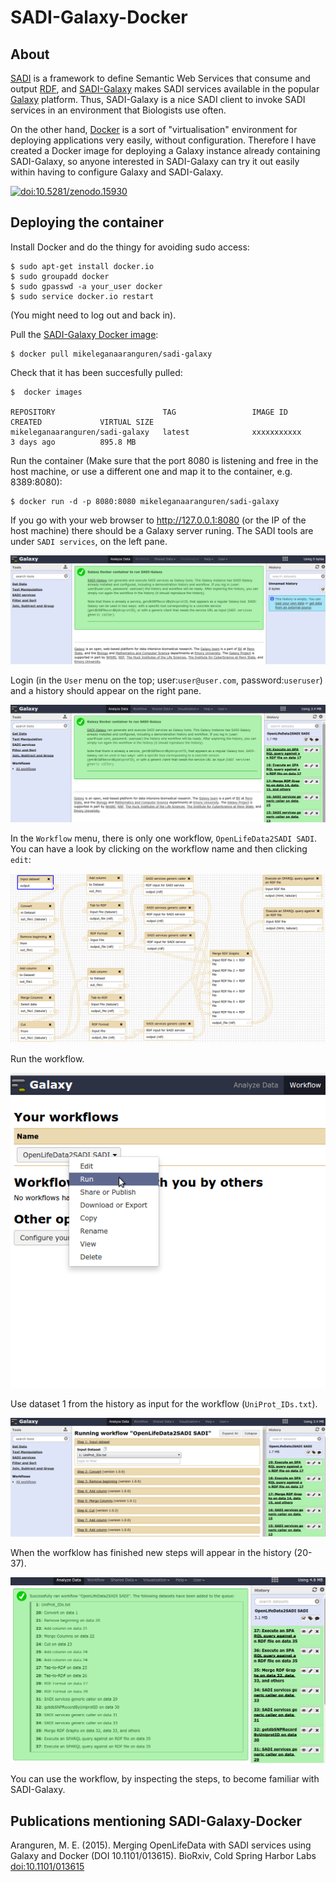 SADI-Galaxy-Docker
==================

About
-----

[SADI](http://sadiframework.org/content/about-sadi/) is a framework to define Semantic Web Services that consume and output [RDF](http://www.w3.org/standards/techs/rdf), and [SADI-Galaxy](https://github.com/mikel-egana-aranguren/SADI-Galaxy) makes SADI services available in the popular [Galaxy](http://galaxyproject.org/) platform. Thus, SADI-Galaxy is a nice SADI client to invoke SADI services in an environment that Biologists use often.

On the other hand, [Docker](http://www.docker.com/whatisdocker/) is a sort of "virtualisation" environment for deploying applications very easily, without configuration. Therefore I have created a Docker image for deploying a Galaxy instance already containing SADI-Galaxy, so anyone interested in SADI-Galaxy can try it out easily within having to configure Galaxy and SADI-Galaxy.   

[![doi:10.5281/zenodo.15930](https://zenodo.org/badge/doi/10.5281/zenodo.15930.png)](http://dx.doi.org/10.5281/zenodo.15930)

Deploying the container
-----------------------

Install Docker and do the thingy for avoiding sudo access: 

```
$ sudo apt-get install docker.io
$ sudo groupadd docker
$ sudo gpasswd -a your_user docker
$ sudo service docker.io restart
```

(You might need to log out and back in).

Pull the [SADI-Galaxy Docker image](https://registry.hub.docker.com/u/mikeleganaaranguren/sadi-galaxy):

```
$ docker pull mikeleganaaranguren/sadi-galaxy
```

Check that it has been succesfully pulled:

```
$  docker images

REPOSITORY                        TAG                 IMAGE ID            CREATED             VIRTUAL SIZE
mikeleganaaranguren/sadi-galaxy   latest              xxxxxxxxxxx        3 days ago          895.8 MB
```

Run the container (Make sure that the port 8080 is listening and free in the host machine, or use a different one and map it to the container, e.g. 8389:8080):

```
$ docker run -d -p 8080:8080 mikeleganaaranguren/sadi-galaxy
```

If you go with your web browser to http://127.0.0.1:8080 (or the IP of the host machine) there should be a Galaxy server runing. The SADI tools are under `SADI services`, on the left pane.

![Galaxy main](galaxy_main.png)

Login (in the `User` menu on the top; user:`user@user.com`, password:`useruser`) and a history should appear on the right pane.

![Galaxy history](history.png)

In the `Workflow` menu, there is only one workflow, `OpenLifeData2SADI SADI`. You can have a look by clicking on the workflow name and then clicking `edit`:

![Galaxy workflow](workflow_screen.png)

Run the workflow.

![Galaxy workflow](workflow.png)

Use dataset 1 from the history as input for the workflow (`UniProt_IDs.txt`).

![Galaxy run workflow](run_workflow.png)

When the worfklow has finished new steps will appear in the history (20-37).

![Galaxy workflow done](workflow_done.png)

You can use the workflow, by inspecting the steps, to become familiar with SADI-Galaxy.

Publications mentioning SADI-Galaxy-Docker
------------------------------------------

Aranguren, M. E. (2015). Merging OpenLifeData with SADI services using Galaxy and Docker (DOI 10.1101/013615). BioRxiv, Cold Spring Harbor Labs [doi:10.1101/013615](http://dx.doi.org/10.1101/013615)












